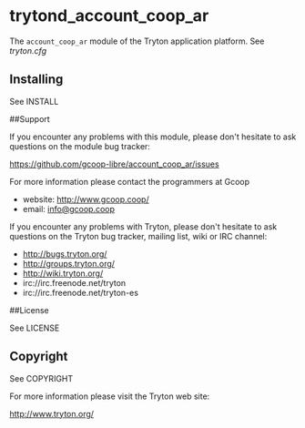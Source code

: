 # trytond_account_coop_ar

The `account_coop_ar` module of the Tryton application platform.
See *tryton.cfg*

## Installing

See INSTALL

##Support

If you encounter any problems with this module, please don't hesitate to ask
questions on the module bug tracker:

https://github.com/gcoop-libre/account_coop_ar/issues

For more information please contact the programmers at Gcoop
 * website: http://www.gcoop.coop/
 * email: info@gcoop.coop

If you encounter any problems with Tryton, please don't hesitate to ask
questions on the Tryton bug tracker, mailing list, wiki or IRC channel:

 * http://bugs.tryton.org/
 * http://groups.tryton.org/
 * http://wiki.tryton.org/
 * irc://irc.freenode.net/tryton
 * irc://irc.freenode.net/tryton-es

##License

See LICENSE

## Copyright

See COPYRIGHT


For more information please visit the Tryton web site:

  http://www.tryton.org/
